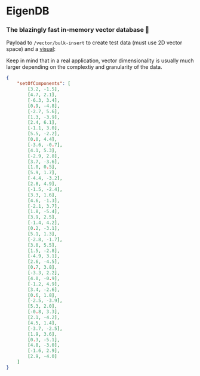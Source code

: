 # EigenDB

### The blazingly fast in-memory vector database 🚀

Payload to `/vector/bulk-insert` to create test data (must use 2D vector space) and a [visual](https://www.desmos.com/calculator/pjjei9akcx):

Keep in mind that in a real application, vector dimensionality is usually much larger depending on the complextiy and granularity of the data.

```json
{
    "setOfComponents": [
        [3.2, -1.5],
        [4.7, 2.1],
        [-6.3, 3.4],
        [0.9, -4.8],
        [-2.7, 5.6],
        [1.3, -3.9],
        [2.4, 6.1],
        [-1.1, 3.0],
        [5.5, -2.2],
        [0.0, 4.4],
        [-3.6, -0.7],
        [4.1, 5.3],
        [-2.9, 2.8],
        [3.7, -3.6],
        [1.0, 0.5],
        [5.9, 1.7],
        [-4.4, -3.2],
        [2.8, 4.9],
        [-1.5, -2.4],
        [3.3, 1.6],
        [4.6, -1.3],
        [-2.1, 3.7],
        [1.8, -5.4],
        [3.9, 2.5],
        [-1.4, 4.2],
        [0.2, -3.1],
        [5.1, 1.3],
        [-2.8, -1.7],
        [3.0, 5.5],
        [1.5, -2.8],
        [-4.9, 3.1],
        [2.6, -4.5],
        [0.7, 3.8],
        [-3.3, 2.2],
        [4.0, -0.9],
        [-1.2, 4.9],
        [3.4, -2.6],
        [0.6, 1.8],
        [-2.5, -3.9],
        [5.3, 2.0],
        [-0.8, 3.3],
        [2.1, -4.2],
        [4.5, 1.4],
        [-3.7, -2.5],
        [1.9, 3.6],
        [0.3, -5.1],
        [4.8, -3.0],
        [-1.6, 2.9],
        [2.9, -4.0]
    ]
}
```
